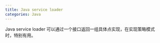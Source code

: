 ```yaml
---
title: Java service loader
categories: Java
---
```


Java service loader 可以通过一个接口返回一组具体点实现，在实现策略模式时，特别有用。

